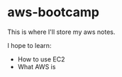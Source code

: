 # aws-bootcamp
This  is where I'll store my aws notes.

I hope to learn:
* How to use EC2
* What AWS is

